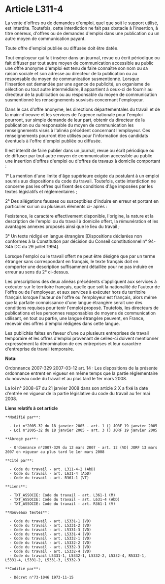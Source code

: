 # Article L311-4

La vente d'offres ou de demandes d'emploi, quel que soit le support utilisé, est interdite. Toutefois, cette interdiction ne
fait pas obstacle à l'insertion, à titre onéreux, d'offres ou de demandes d'emploi dans une publication ou un autre moyen de
communication payant.

Toute offre d'emploi publiée ou diffusée doit être datée.

Tout employeur qui fait insérer dans un journal, revue ou écrit périodique ou fait diffuser par tout autre moyen de
communication accessible au public une offre anonyme d'emploi est tenu de faire connaître son nom ou sa raison sociale et son
adresse au directeur de la publication ou au responsable du moyen de communication susmentionné. Lorsque l'insertion est
demandée par une agence de publicité, un organisme de sélection ou tout autre intermédiaire, il appartient à ceux-ci de
fournir au directeur de la publication ou au responsable du moyen de communication susmentionné les renseignements susvisés
concernant l'employeur.

Dans le cas d'offre anonyme, les directions départementales du travail et de la main-d'oeuvre et les services de l'agence
nationale pour l'emploi pourront, sur simple demande de leur part, obtenir du directeur de la publication ou du responsable
du moyen de communication les renseignements visés à l'alinéa précédent concernant l'employeur. Ces renseignements pourront
être utilisés pour l'information des candidats éventuels à l'offre d'emploi publiée ou diffusée.

Il est interdit de faire publier dans un journal, revue ou écrit périodique ou de diffuser par tout autre moyen de
communication accessible au public une insertion d'offres d'emploi ou d'offres de travaux à domicile comportant :

1° La mention d'une limite d'âge supérieure exigée du postulant à un emploi soumis aux dispositions du code du travail.
Toutefois, cette interdiction ne concerne pas les offres qui fixent des conditions d'âge imposées par les textes législatifs
et réglementaires ;

2° Des allégations fausses ou susceptibles d'induire en erreur et portant en particulier sur un ou plusieurs éléments ci-
après :

l'existence, le caractère effectivement disponible, l'origine, la nature et la description de l'emploi ou du travail à
domicile offert, la rémunération et les avantages annexes proposés ainsi que le lieu du travail ;

3° Un texte rédigé en langue étrangère [Dispositions déclarées non conformes à la Constitution par décision du Conseil
constitutionnel n° 94-345 DC du 29 juillet 1994].

Lorsque l'emploi ou le travail offert ne peut être désigné que par un terme étranger sans correspondant en français, le texte
français doit en comporter une description suffisamment détaillée pour ne pas induire en erreur au sens du 2° ci-dessus.

Les prescriptions des deux alinéas précédents s'appliquent aux services à exécuter sur le territoire français, quelle que
soit la nationalité de l'auteur de l'offre ou de l'employeur, et aux services à exécuter hors du territoire français lorsque
l'auteur de l'offre ou l'employeur est français, alors même que la parfaite connaissance d'une langue étrangère serait une
des conditions requises pour tenir l'emploi proposé. Toutefois, les directeurs de publications et les personnes responsables
de moyens de communication utilisant, en tout ou partie, une langue étrangère peuvent, en France, recevoir des offres
d'emploi rédigées dans cette langue.

Les publicités faites en faveur d'une ou plusieurs entreprises de travail temporaire et les offres d'emploi provenant de
celles-ci doivent mentionner expressément la dénomination de ces entreprises et leur caractère d'entreprise de travail
temporaire.

**Nota:**

Ordonnance 2007-329 2007-03-12 art. 14 : Les dispositions de la présente ordonnance entrent en vigueur en même temps que la
partie réglementaire du nouveau code du travail et au plus tard le 1er mars 2008.

La loi n° 2008-67 du 21 janvier 2008 dans son article 2 X a fixé la date d'entrée en vigueur de la partie législative du code
du travail au 1er mai 2008.

**Liens relatifs à cet article**

	**Modifié par**:

	  - Loi n°2005-32 du 18 janvier 2005 - art. 1 () JORF 19 janvier 2005
	  - Loi n°2005-32 du 18 janvier 2005 - art. 3 () JORF 19 janvier 2005

	**Abrogé par**:

	  - Ordonnance n°2007-329 du 12 mars 2007 - art. 12 (VD) JORF 13 mars 2007 en vigueur au plus tard le 1er mars 2008

	**Cité par**:

	  - Code du travail - art. L311-4-2 (AbD)
	  - Code du travail - art. L631-4 (AbD)
	  - Code du travail - art. R361-1 (VT)

	**Liens**:

	  - TXT_ASSOCIE: Code du travail - art. L361-1 (M)
	  - TXT_ASSOCIE: Code du travail - art. L631-4 (AbD)
	  - TXT_ASSOCIE: Code du travail - art. R361-1 (V)

	**Nouveaux textes**:

	  - Code du travail - art. L5331-1 (VD)
	  - Code du travail - art. L5331-2 (VD)
	  - Code du travail - art. L5331-3 (VD)
	  - Code du travail - art. L5331-4 (VD)
	  - Code du travail - art. L5332-1 (VD)
	  - Code du travail - art. L5332-2 (VD)
	  - Code du travail - art. L5332-3 (VD)
	  - Code du travail - art. L5332-4 (VD)
	  - Code du travail L5331-1, L5332-1, L5332-2, L5332-4, R5332-1, L5331-4, L5331-2, L5331-3, L5332-3

	**Codifié par**:

	  - Décret n°73-1046 1973-11-15
